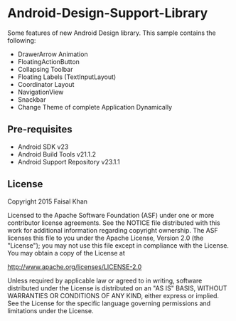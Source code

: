Android-Design-Support-Library
===================================

Some features of new Android Design library. This sample contains the following:

- DrawerArrow Animation
- FloatingActionButton
- Collapsing Toolbar
- Floating Labels (TextInputLayout)
- Coordinator Layout
- NavigationView
- Snackbar
- Change Theme of complete Application Dynamically


Pre-requisites
--------------

- Android SDK v23
- Android Build Tools v21.1.2
- Android Support Repository v23.1.1


License
-------

Copyright 2015 Faisal Khan

Licensed to the Apache Software Foundation (ASF) under one or more contributor
license agreements.  See the NOTICE file distributed with this work for
additional information regarding copyright ownership.  The ASF licenses this
file to you under the Apache License, Version 2.0 (the "License"); you may not
use this file except in compliance with the License.  You may obtain a copy of
the License at

http://www.apache.org/licenses/LICENSE-2.0

Unless required by applicable law or agreed to in writing, software
distributed under the License is distributed on an "AS IS" BASIS, WITHOUT
WARRANTIES OR CONDITIONS OF ANY KIND, either express or implied.  See the
License for the specific language governing permissions and limitations under
the License.
